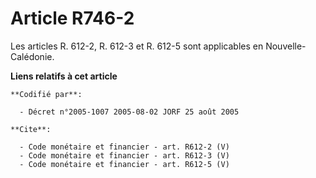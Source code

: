 # Article R746-2

Les articles R. 612-2, R. 612-3 et R. 612-5 sont applicables en Nouvelle-Calédonie.

**Liens relatifs à cet article**

	**Codifié par**:

	  - Décret n°2005-1007 2005-08-02 JORF 25 août 2005

	**Cite**:

	  - Code monétaire et financier - art. R612-2 (V)
	  - Code monétaire et financier - art. R612-3 (V)
	  - Code monétaire et financier - art. R612-5 (V)
